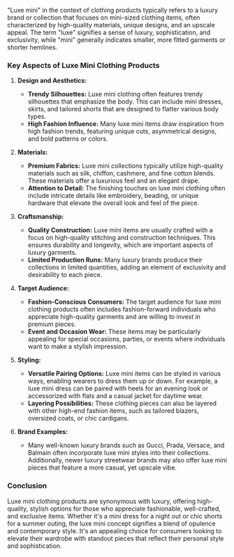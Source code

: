 "Luxe mini" in the context of clothing products typically refers to a luxury brand or collection that focuses on mini-sized clothing items, often characterized by high-quality materials, unique designs, and an upscale appeal. The term "luxe" signifies a sense of luxury, sophistication, and exclusivity, while "mini" generally indicates smaller, more fitted garments or shorter hemlines.

### Key Aspects of Luxe Mini Clothing Products

1. **Design and Aesthetics:**
   - **Trendy Silhouettes:** Luxe mini clothing often features trendy silhouettes that emphasize the body. This can include mini dresses, skirts, and tailored shorts that are designed to flatter various body types.
   - **High Fashion Influence:** Many luxe mini items draw inspiration from high fashion trends, featuring unique cuts, asymmetrical designs, and bold patterns or colors.

2. **Materials:**
   - **Premium Fabrics:** Luxe mini collections typically utilize high-quality materials such as silk, chiffon, cashmere, and fine cotton blends. These materials offer a luxurious feel and an elegant drape.
   - **Attention to Detail:** The finishing touches on luxe mini clothing often include intricate details like embroidery, beading, or unique hardware that elevate the overall look and feel of the piece.

3. **Craftsmanship:**
   - **Quality Construction:** Luxe mini items are usually crafted with a focus on high-quality stitching and construction techniques. This ensures durability and longevity, which are important aspects of luxury garments.
   - **Limited Production Runs:** Many luxury brands produce their collections in limited quantities, adding an element of exclusivity and desirability to each piece.

4. **Target Audience:**
   - **Fashion-Conscious Consumers:** The target audience for luxe mini clothing products often includes fashion-forward individuals who appreciate high-quality garments and are willing to invest in premium pieces.
   - **Event and Occasion Wear:** These items may be particularly appealing for special occasions, parties, or events where individuals want to make a stylish impression.

5. **Styling:**
   - **Versatile Pairing Options:** Luxe mini items can be styled in various ways, enabling wearers to dress them up or down. For example, a luxe mini dress can be paired with heels for an evening look or accessorized with flats and a casual jacket for daytime wear.
   - **Layering Possibilities:** These clothing pieces can also be layered with other high-end fashion items, such as tailored blazers, oversized coats, or chic cardigans.

6. **Brand Examples:**
   - Many well-known luxury brands such as Gucci, Prada, Versace, and Balmain often incorporate luxe mini styles into their collections. Additionally, newer luxury streetwear brands may also offer luxe mini pieces that feature a more casual, yet upscale vibe.

### Conclusion

Luxe mini clothing products are synonymous with luxury, offering high-quality, stylish options for those who appreciate fashionable, well-crafted, and exclusive items. Whether it's a mini dress for a night out or chic shorts for a summer outing, the luxe mini concept signifies a blend of opulence and contemporary style. It's an appealing choice for consumers looking to elevate their wardrobe with standout pieces that reflect their personal style and sophistication.